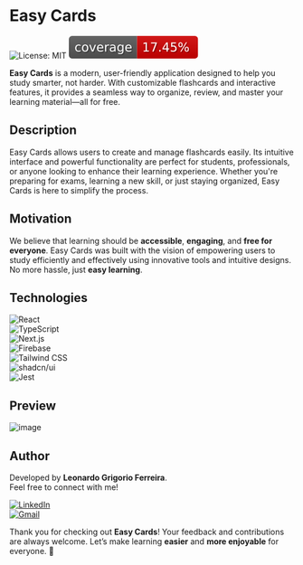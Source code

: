 # Easy Cards

![License: MIT](https://img.shields.io/badge/License-MIT-blue.svg)
![Coverage Badge](./badge.svg)

**Easy Cards** is a modern, user-friendly application designed to help you study smarter, not harder. With customizable flashcards and interactive features, it provides a seamless way to organize, review, and master your learning material—all for free.

## Description

Easy Cards allows users to create and manage flashcards easily. Its intuitive interface and powerful functionality are perfect for students, professionals, or anyone looking to enhance their learning experience. Whether you're preparing for exams, learning a new skill, or just staying organized, Easy Cards is here to simplify the process.

## Motivation

We believe that learning should be **accessible**, **engaging**, and **free for everyone**. Easy Cards was built with the vision of empowering users to study efficiently and effectively using innovative tools and intuitive designs. No more hassle, just **easy learning**.

## Technologies

![React](https://img.shields.io/badge/-React-61DAFB?logo=react&logoColor=white&style=flat-square)  
![TypeScript](https://img.shields.io/badge/-TypeScript-3178C6?logo=typescript&logoColor=white&style=flat-square)  
![Next.js](https://img.shields.io/badge/-Next.js-000000?logo=next.js&logoColor=white&style=flat-square)  
![Firebase](https://img.shields.io/badge/-Firebase-FFCA28?logo=firebase&logoColor=white&style=flat-square)  
![Tailwind CSS](https://img.shields.io/badge/-Tailwind%20CSS-06B6D4?logo=tailwindcss&logoColor=white&style=flat-square)  
![shadcn/ui](https://img.shields.io/badge/-shadcn%2Fui-4B5563?logoColor=white&style=flat-square)  
![Jest](https://img.shields.io/badge/-Jest-C21325?logo=jest&logoColor=white&style=flat-square)

## Preview

![image](https://github.com/user-attachments/assets/b9c12b0a-84ce-47be-ad31-b642571352c1)

## Author

Developed by **Leonardo Grigorio Ferreira**.  
Feel free to connect with me!

[![LinkedIn](https://img.shields.io/badge/-LinkedIn-0A66C2?logo=linkedin&logoColor=white&style=flat-square)](https://www.linkedin.com/in/leonardo-grigorio-ferreira/)  
[![Gmail](https://img.shields.io/badge/-Gmail-D14836?logo=gmail&logoColor=white&style=flat-square)](mailto:leo.grigorio16@gmail.com)

Thank you for checking out **Easy Cards**! Your feedback and contributions are always welcome. Let’s make learning **easier** and **more enjoyable** for everyone. 🚀
